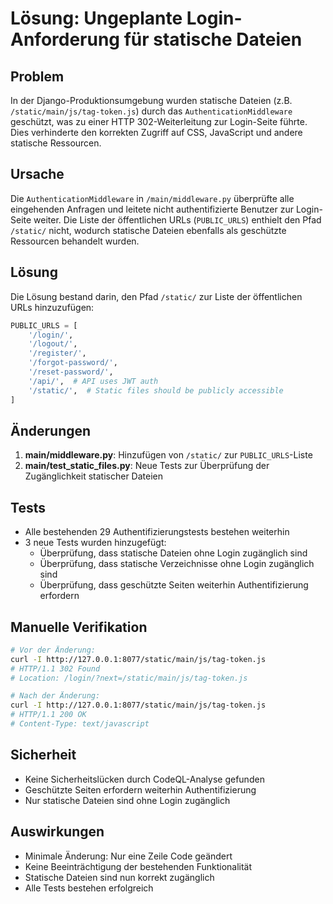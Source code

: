 # Lösung: Ungeplante Login-Anforderung für statische Dateien

## Problem
In der Django-Produktionsumgebung wurden statische Dateien (z.B. `/static/main/js/tag-token.js`) durch das `AuthenticationMiddleware` geschützt, was zu einer HTTP 302-Weiterleitung zur Login-Seite führte. Dies verhinderte den korrekten Zugriff auf CSS, JavaScript und andere statische Ressourcen.

## Ursache
Die `AuthenticationMiddleware` in `/main/middleware.py` überprüfte alle eingehenden Anfragen und leitete nicht authentifizierte Benutzer zur Login-Seite weiter. Die Liste der öffentlichen URLs (`PUBLIC_URLS`) enthielt den Pfad `/static/` nicht, wodurch statische Dateien ebenfalls als geschützte Ressourcen behandelt wurden.

## Lösung
Die Lösung bestand darin, den Pfad `/static/` zur Liste der öffentlichen URLs hinzuzufügen:

```python
PUBLIC_URLS = [
    '/login/',
    '/logout/',
    '/register/',
    '/forgot-password/',
    '/reset-password/',
    '/api/',  # API uses JWT auth
    '/static/',  # Static files should be publicly accessible
]
```

## Änderungen
1. **main/middleware.py**: Hinzufügen von `/static/` zur `PUBLIC_URLS`-Liste
2. **main/test_static_files.py**: Neue Tests zur Überprüfung der Zugänglichkeit statischer Dateien

## Tests
- Alle bestehenden 29 Authentifizierungstests bestehen weiterhin
- 3 neue Tests wurden hinzugefügt:
  - Überprüfung, dass statische Dateien ohne Login zugänglich sind
  - Überprüfung, dass statische Verzeichnisse ohne Login zugänglich sind
  - Überprüfung, dass geschützte Seiten weiterhin Authentifizierung erfordern

## Manuelle Verifikation
```bash
# Vor der Änderung:
curl -I http://127.0.0.1:8077/static/main/js/tag-token.js
# HTTP/1.1 302 Found
# Location: /login/?next=/static/main/js/tag-token.js

# Nach der Änderung:
curl -I http://127.0.0.1:8077/static/main/js/tag-token.js
# HTTP/1.1 200 OK
# Content-Type: text/javascript
```

## Sicherheit
- Keine Sicherheitslücken durch CodeQL-Analyse gefunden
- Geschützte Seiten erfordern weiterhin Authentifizierung
- Nur statische Dateien sind ohne Login zugänglich

## Auswirkungen
- Minimale Änderung: Nur eine Zeile Code geändert
- Keine Beeinträchtigung der bestehenden Funktionalität
- Statische Dateien sind nun korrekt zugänglich
- Alle Tests bestehen erfolgreich
